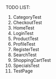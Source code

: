 TODO LIST:
1. CategoryTest
2. CheckoutTest
3. HomeTest
4. LoginTest
5. ProductTest
6. ProfileTest
7. RegisterTest
8. SearchTest
9. ShoppingCartTest
10. SpecialsTest
11. TestPage